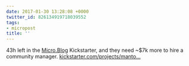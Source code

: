 ```yaml
---
date: 2017-01-30 13:28:08 +0000
twitter_id: 826134919718039552
tags:
- micropost
title: ''
---
```


43h left in the [Micro.Blog](http://Micro.Blog) Kickstarter, and they need ~$7k more to hire a community manager. [kickstarter.com/projects/manto…](https://www.kickstarter.com/projects/manton/indie-microblogging-owning-your-short-form-writing)

